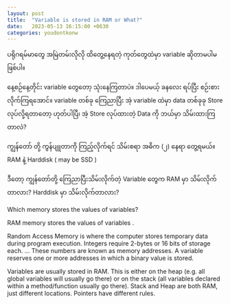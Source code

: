 ```yaml
---
layout: post
title:  "Variable is stored in RAM or What?"
date:   2023-05-13 16:15:00 +0630
categories: youdontkonw
---
```


ပရိုဂရမ်မာတွေ အမြဲတမ်းလိုလို ထိတွေ့နေရတဲ့ ကုတ်တွေထဲမှာ variable ဆိုတာမပါမဖြစ်ပါ။

နေ့စဉ်နေ့တိုင်း variable တွေတော့ သုံးနေကြတာပဲ။​ ဒါပေမယ့် ခနလေး ရပ်ပြီး စဉ်းစားလိုက်ကြရအောင်။ variable တစ်ခု ကြေညာပြီး အဲ့ variable ထဲမှာ data တစ်ခုခု Store လုပ်လို့ရတာတော့ ဟုတ်ပါပြီ၊ အဲ့ Store လုပ်ထားတဲ့ Data ကို ဘယ်မှာ သိမ်းထားကြတာလဲ?

ကျွန်တော် တို့ ကွန်ပျူတာကို ကြည့်လိုက်ရင် သိမ်းစရာ အဓိက (၂)​ နေရာ တွေ့ရမယ်။​ 
RAM နဲ့ Harddisk ( may be SSD ) 

ဒီတော့ ကျွန်တော်တို့  ကြေညာပြီးသိမ်းလိုက်တဲ့ Variable တွေက RAM မှာ သိမ်းလိုက်တာလား?​ Harddisk မှာ သိမ်းလိုက်တာလား?





Which memory stores the values of variables?

RAM memory stores the values of variables .

Random Access Memory is where the computer stores temporary data during program execution. Integers require 2-bytes or 16 bits of storage each. ... These numbers are known as memory addresses. A variable reserves one or more addresses in which a binary value is stored.

Variables are usually stored in RAM. This is either on the heap (e.g. all global variables will usually go there) or on the stack (all variables declared within a method/function usually go there). Stack and Heap are both RAM, just different locations. Pointers have different rules.